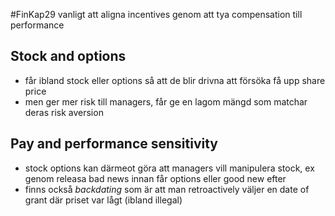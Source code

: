 #FinKap29
vanligt att aligna incentives genom att tya compensation till performance

## Stock and options
- får ibland stock eller options så att de blir drivna att försöka få upp share price
- men ger mer risk till managers, får ge en lagom mängd som matchar deras risk aversion

## Pay and performance sensitivity
- stock options kan därmeot göra att managers vill manipulera stock, ex genom releasa bad news innan får options eller good new efter
- finns också *backdating* som är att man retroactively väljer en date of grant där priset var lågt (ibland illegal)

